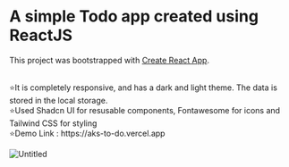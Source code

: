 # A simple Todo app created using ReactJS

This project was bootstrapped with [Create React App](https://github.com/facebook/create-react-app).

</br>
⭐It is completely responsive, and has a dark and light theme. The data is stored in the local storage.

</br>
⭐Used Shadcn UI for resusable components, Fontawesome for icons and Tailwind CSS for styling

</br>
⭐Demo Link : https://aks-to-do.vercel.app

![Untitled](https://github.com/Akshaypmna18/to-do/assets/67232475/0aadcac0-7eb7-4d4e-a12f-d4026843e028)
